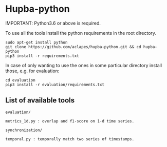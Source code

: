 # Hupba-python

IMPORTANT: Python3.6 or above is required.

To use all the tools install the python requirements in the root directory.

```
sudo apt-get install python
git clone https://github.com/aclapes/hupba-python.git && cd hupba-python
pip3 install -r requirements.txt
```

In case of only wanting to use the ones in some particular directory install those, e.g. for evaluation: 

```
cd evaluation
pip3 install -r evaluation/requirements.txt
```

## List of available tools

`evaluation/`

	metrics_1d.py : overlap and f1-score on 1-d time series.

`synchronization/`

	temporal.py : temporally match two series of timestamps.
